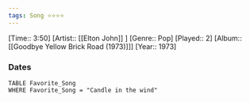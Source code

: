 ```yaml
---
tags: Song ⭐⭐⭐⭐ 
---
```

[Time:: 3:50]
[Artist:: [[Elton John]] ]
[Genre:: Pop]
[Played:: 2]
[Album:: [[Goodbye Yellow Brick Road (1973)]]]
[Year:: 1973]
### Dates
````dataview
TABLE Favorite_Song
WHERE Favorite_Song = "Candle in the wind"
````